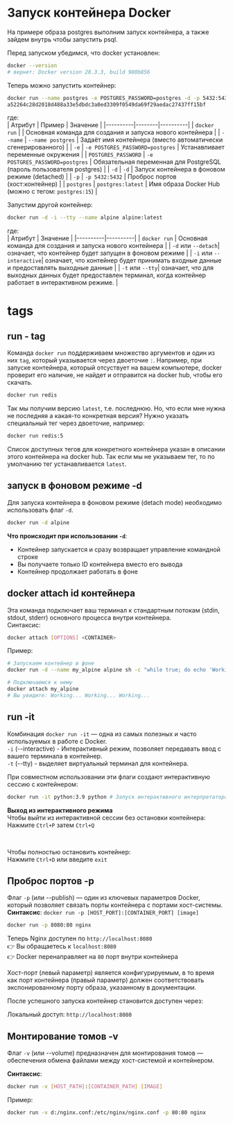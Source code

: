 # Запуск контейнера Docker

На примере образа postgres выполним запуск контейнера, а также зайдем внутрь чтобы запустить psql.  

Перед запуском убедимся, что docker установлен:
```bash
docker --version
# вернет: Docker version 28.3.3, build 980b856
```

Теперь можно запустить контейнер:    
```bash
docker run --name postgres -e POSTGRES_PASSWORD=postgres -d -p 5432:5432 postgres
a52264c28d2018d488a33e5dbdc3a0ed3309f0549da69f29aedac27437ff15bf
```  
где:  
| Атрибут | Пример | Значение |
|----------|--------|----------|
| `docker run` | | Основная команда для создания и запуска нового контейнера |
| `--name` | `--name postgres` | Задаёт имя контейнера (вместо автоматически сгенерированного) |
| `-e` | `-e POSTGRES_PASSWORD=postgres` | Устанавливает переменные окружения |
| `POSTGRES_PASSWORD` | `-e POSTGRES_PASSWORD=postgres` | Обязательная переменная для PostgreSQL (пароль пользователя postgres) |
| `-d` | `-d` | Запуск контейнера в фоновом режиме (detached) |
| `-p` | `-p 5432:5432` | Проброс портов (хост:контейнер) |
| `postgres` | `postgres:latest` | Имя образа Docker Hub (можно с тегом: `postgres:15`) |  

Запустим другой контейнер:
```bash
docker run -d -i --tty --name alpine alpine:latest
```  
где:  
| Атрибут | Значение |
|----------|----------|
| `docker run` |  Основная команда для создания и запуска нового контейнера |
| `-d` или `--detach`|   означает, что контейнер будет запущен в фоновом режиме |
| `-i` или `--interactive`|   означает, что контейнер будет принимать входные данные и предоставлять выходные данные |
| `-t` или `--tty`|   означает, что для выходных данных будет предоставлен терминал, когда контейнер работает в интерактивном режиме. |

# tags
## run - tag
Команда `docker run` поддерживаем множество аргументов и один из них `tag`, который указывается через двоеточие `:`. Например, при запуске контейнера, который отсуствует на вашем компьютере, docker проверит его наличие, не найдет и отправится на docker hub, чтобы его скачать.  
```bash
docker run redis
```  
Так мы получим версию `latest`, т.е. последнюю. Но, что если мне нужна не последняя а какая-то конкретная версия? Нужно указать специальный тег через двоеточие, например:  
```bash
docker run redis:5
```  
Список доступных тегов для конкретного контейнера указан в описании этого контейнера на docker hub. Так если мы не указываем тег, то по умолчанию тег устанавливается `latest`.

## запуск в фоновом режиме -d
Для запуска контейнера в фоновом режиме (detach mode) необходимо использовать флаг `-d`.
```bash
docker run -d alpine
```  
**Что происходит при использовании `-d`**:  
* Контейнер запускается и сразу возвращает управление командной строке  
* Вы получаете только ID контейнера вместо его вывода  
* Контейнер продолжает работать в фоне  

## docker attach id контейнера
Эта команда подключает ваш терминал к стандартным потокам (stdin, stdout, stderr) основного процесса внутри контейнера.  
Синтаксис:  
```bash
docker attach [OPTIONS] <CONTAINER>
```
Пример:
```bash
# Запускаем контейнер в фоне
docker run -d --name my_alpine alpine sh -c "while true; do echo 'Working...'; sleep 2; done"

# Подключаемся к нему
docker attach my_alpine
# Вы увидите: Working... Working... Working...
```

## run -it
Комбинация `docker run -it` — одна из самых полезных и часто используемых в работе с Docker.  
`-i` (--interactive) - Интерактивный режим, позволяет передавать ввод с вашего терминала в контейнер.  
`-t` (--tty) - выделяет виртуальный терминал для контейнера.  

При совместном использовании эти флаги создают интерактивную сессию с контейнером:  
```bash
docker run -it python:3.9 python # Запуск интерактивного интерпретатора Python
```  
**Выход из интерактивного режима**  
Чтобы выйти из интерактивной сессии без остановки контейнера:  
Нажмите `Ctrl+P` затем `Ctrl+Q`   

<br>

Чтобы полностью остановить контейнер:  
Нажмите `Ctrl+D` или введите `exit`

## Проброс портов -p
Флаг `-p` (или --publish) — один из ключевых параметров Docker, который позволяет связать порты контейнера с портами хост-системы.   
**Синтаксис**: 
`docker run -p [HOST_PORT]:[CONTAINER_PORT] [image]`  
```bash
docker run -p 8080:80 nginx
```
Теперь Nginx доступен по `http://localhost:8080`  
👉 Вы обращаетесь к `localhost:8080`  
👉 Docker перенаправляет на `80` порт внутри контейнера  

Хост-порт (левый параметр) является конфигурируемым, в то время как порт контейнера (правый параметр) должен соответствовать экспонированному порту образа, указанному в документации.  

После успешного запуска контейнер становится доступен через:

Локальный доступ: `http://localhost:8080`  

## Монтирование томов -v

Флаг `-v` (или --volume) предназначен для монтирования томов — обеспечения обмена файлами между хост-системой и контейнером.  

**Синтаксис**: 
```bash 
docker run -v [HOST_PATH]:[CONTAINER_PATH] [IMAGE]
```  

Пример:  
```bash
docker run -v d:/nginx.conf:/etc/nginx/nginx.conf -p 80:80 nginx
```